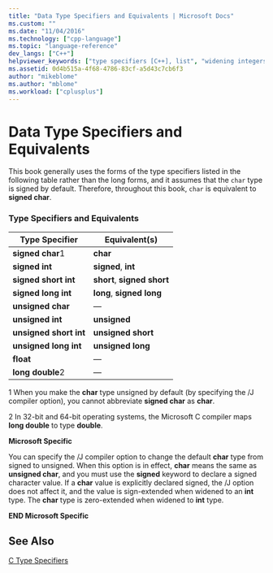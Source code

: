 ```yaml
---
title: "Data Type Specifiers and Equivalents | Microsoft Docs"
ms.custom: ""
ms.date: "11/04/2016"
ms.technology: ["cpp-language"]
ms.topic: "language-reference"
dev_langs: ["C++"]
helpviewer_keywords: ["type specifiers [C++], list", "widening integers", "data types [C++], equivalents", "sign-extending integral types", "zero-extending", "identifiers, data type", "data types [C++], specifiers", "simple types, names", "type names [C++], simple"]
ms.assetid: 0d4b515a-4f68-4786-83cf-a5d43c7cb6f3
author: "mikeblome"
ms.author: "mblome"
ms.workload: ["cplusplus"]
---
```

# Data Type Specifiers and Equivalents

This book generally uses the forms of the type specifiers listed in the following table rather than the long forms, and it assumes that the `char` type is signed by default. Therefore, throughout this book, `char` is equivalent to **signed char**.

### Type Specifiers and Equivalents

|Type Specifier|Equivalent(s)|
|--------------------|---------------------|
|**signed char**1|**char**|
|**signed int**|**signed**, **int**|
|**signed short int**|**short**, **signed short**|
|**signed long int**|**long**, **signed long**|
|**unsigned char**|—|
|**unsigned int**|**unsigned**|
|**unsigned short int**|**unsigned short**|
|**unsigned long int**|**unsigned long**|
|**float**|—|
|**long double**2|—|

1   When you make the **char** type unsigned by default (by specifying the /J compiler option), you cannot abbreviate **signed char** as **char**.

2   In 32-bit and 64-bit operating systems, the Microsoft C compiler maps **long double** to type **double**.

**Microsoft Specific**

You can specify the /J compiler option to change the default **char** type from signed to unsigned. When this option is in effect, **char** means the same as **unsigned char**, and you must use the **signed** keyword to declare a signed character value. If a **char** value is explicitly declared signed, the /J option does not affect it, and the value is sign-extended when widened to an **int** type. The **char** type is zero-extended when widened to **int** type.

**END Microsoft Specific**

## See Also

[C Type Specifiers](../c-language/c-type-specifiers.md)